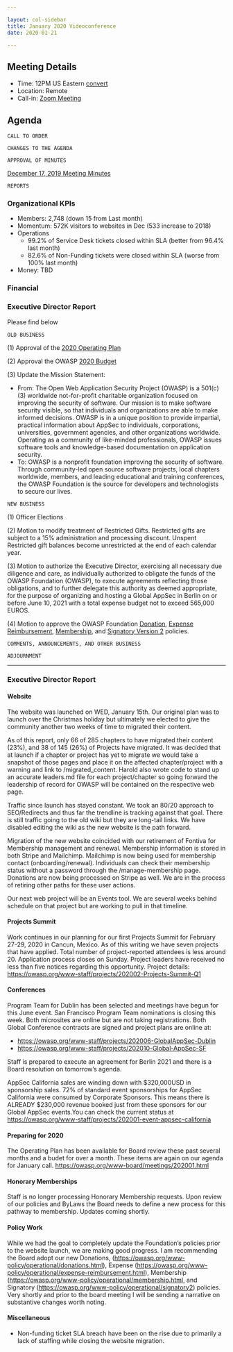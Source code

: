 ```yaml
---

layout: col-sidebar
title: January 2020 Videoconference
date: 2020-01-21

---
```


## Meeting Details
- Time: 12PM US Eastern [convert](https://www.timeanddate.com/worldclock/meetingdetails.html?year=2020&month=1&day=21&hour=17&min=0&sec=0&p1=16&p2=919&p3=78&p4=136&p5=137&p6=176&p7=179)
- Location: Remote
- Call-in: [Zoom Meeting](https://zoom.us/j/675935446)

## Agenda

```
CALL TO ORDER
```
<!-- 
Board Members
- Gary Robinson, Grant Ongers, Martin Knobloch, Owen Pendlebury, Richard Greenberg, Sherif Mansour, Vandana Verma Sehgal

Guests
Mike McCamon, Tom Pappas, Dawn Aitken, Emily Berman, Harold Blankenship, Lisa Jones, Sibah Poede, Kelly Santalucia
-->

```
CHANGES TO THE AGENDA
```

```
APPROVAL OF MINUTES
```
[December 17, 2019 Meeting Minutes](/www-board/minutes/201912)

```
REPORTS
```
### Organizational KPIs
- Members: 2,748 (down 15 from Last month)
- Momentum: 572K visitors to websites in Dec (533 increase to 2018)
- Operations
  - 99.2% of Service Desk tickets closed within SLA (better from 96.4% last month)
  - 82.6% of Non-Funding tickets were closed within SLA (worse from 100% last month)
-  Money: TBD

### Financial

### Executive Director Report
Please find below
```
OLD BUSINESS
```
(1) Approval of the [2020 Operating Plan](/www-staff/operating-plan/2020)

(2) Approval the OWASP [2020 Budget](/www-staff/budget/2020)

(3) Update the Mission Statement:
- From: The Open Web Application Security Project (OWASP) is a 501(c)(3) worldwide not-for-profit charitable organization focused on improving the security of software. Our mission is to make software security visible, so that individuals and organizations are able to make informed decisions. OWASP is in a unique position to provide impartial, practical information about AppSec to individuals, corporations, universities, government agencies, and other organizations worldwide. Operating as a community of like-minded professionals, OWASP issues software tools and knowledge-based documentation on application security.
- To: OWASP is a nonprofit foundation improving the security of software. Through community-led open source software projects, local chapters worldwide, members, and leading educational and training conferences, the OWASP Foundation is the source for developers and technologists to secure our lives.

```
NEW BUSINESS
```
(1) Officer Elections

(2) Motion to modify treatment of Restricted Gifts. Restricted gifts are subject to a 15% administration and processing discount. Unspent Restricted gift balances become unrestricted at the end of each calendar year.

(3) Motion to authorize the Executive Director, exercising all necessary due diligence and care, as individually authorized to obligate the funds of the OWASP Foundation (OWASP), to execute agreements reflecting those obligations, and to further delegate this authority as deemed appropriate, for the purpose of organizing and hosting a Global AppSec in Berlin on or before June 10, 2021 with a total expense budget not to exceed 565,000 EUROS.

(4) Motion to approve the OWASP Foundation [Donation](/www-policy/operational/donations), [Expense Reimbursement](/www-policy/operational/expense-reimbursement), [Membership](/www-policy/operational/membership), and [Signatory Version 2](/www-policy/operational/signatory2) policies.

```
COMMENTS, ANNOUNCEMENTS, AND OTHER BUSINESS
```

```
ADJOURNMENT
```

***

### Executive Director Report

#### Website

The website was launched on WED, January 15th. Our original plan was to launch over the Christmas holiday but ultimately we elected to give the community another two weeks of time to migrated their content.

As of this report, only 66 of 285 chapters to have migrated their content (23%), and 38 of 145 (26%) of Projects have migrated.  It was decided that at launch if a chapter or project has yet to migrate we would take a snapshot of those pages and place it on the affected chapter/project with a warning and link to /migrated_content.  Harold also wrote code to stand up an accurate leaders.md file for each project/chapter so going forward the leadership of record for OWASP will be contained on the respective web page.

Traffic since launch has stayed constant. We took an 80/20 approach to SEO/Redirects and thus far the trendline is tracking against that goal. There is still traffic going to the old wiki but they are long-tail links. We have disabled editing the wiki as the new website is the path forward.

Migration of the new website coincided with our retirement of Fontiva for Membership management and renewal. Membership information is stored in both Stripe and Mailchimp. Mailchimp is now being used for membership contact (onboarding/renewal). Individuals can check their membership status without a password through the /manage-membership page.  Donations are now being processed on Stripe as well. We are in the process of retiring other paths for these user actions.

Our next web project will be an Events tool. We are several weeks behind schedule on that project but are working to pull in that timeline.

#### Projects Summit

Work continues in our planning for our first Projects Summit for February 27-29, 2020 in Cancun, Mexico. As of this writing we have seven projects that have applied. Total number of project-reported attendees is less around 20. Application process closes on Sunday. Project leaders have received no less than five notices regarding this opportunity. Project details: https://owasp.org/www-staff/projects/202002-Projects-Summit-Q1

#### Conferences

Program Team for Dublin has been selected and meetings have begun for this June event. San Francisco Program Team nominations is closing this week.  Both microsites are online but are not taking registrations. Both Global Conference contracts are signed and project plans are online at:

- https://owasp.org/www-staff/projects/202006-GlobalAppSec-Dublin
- https://owasp.org/www-staff/projects/202010-Global-AppSec-SF

Staff is prepared to execute an agreement for Berlin 2021 and there is a Board resolution on tomorrow’s agenda.

AppSec California sales are winding down with $320,000USD in sponsorship sales.  72% of standard event sponsorships for AppSec California were consumed by Corporate Sponsors. This means there is ALREADY $230,000 revenue booked just from these sponsors for our Global AppSec events.You can check the current status at https://owasp.org/www-staff/projects/202001-event-appsec-california
 
#### Preparing for 2020
The Operating Plan has been available for Board review these past several months and a budet for over a month. These items are again on our agenda for January call. https://owasp.org/www-board/meetings/202001.html

#### Honorary Memberships

Staff is no longer processing Honorary Membership requests. Upon review of our policies and ByLaws the Board needs to define a new process for this pathway to membership.  Updates coming shortly.

#### Policy Work
While we had the goal to completely update the Foundation’s policies prior to the website launch, we are making good progress.  I am recommending the Board adopt our new Donations, (https://owasp.org/www-policy/operational/donations.html), Expense (https://owasp.org/www-policy/operational/expense-reimbursement.html), Membership (https://owasp.org/www-policy/operational/membership.html, and Signatory (https://owasp.org/www-policy/operational/signatory2) policies.  Very shortly and prior to the board meeting I will be sending a narrative on substantive changes worth noting.

#### Miscellaneous
- Non-funding ticket SLA breach have been on the rise due to primarily a lack of staffing while closing the website migration. 

